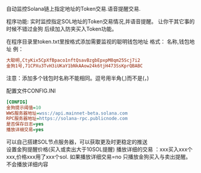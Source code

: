 自动监控Solana链上指定地址的Token交易.语音提醒交易.

程序功能:
实时监控指定SOL地址的Token交易情况,并语音提醒。
让你干其它事的时候不错过金狗
后续加入防夹买入Token功能。

在程序目录里token.txt里按格式添加需要监视的聪明钱包地址
格式： 
名称,钱包地址
例：
```INI
大聪明,CtyKix5CpXfBpaco1nftQsavBzgbEpxpM8qm25Scj7i2
金狗1号,71CPXu3TvH3iUKaY1bNkAAow24k6tjH473SsKprQBABC
```
注意：添加多个钱包时名称不能相同。逗号用半角(,)而不是(，)
 
配置文件CONFIG.INI
```INI
[CONFIG]
金狗提示阈值=10
WWS服务器地址=wss://api.mainnet-beta.solana.com
RPC服务器地址=https://solana-rpc.publicnode.com
是否保存日志=yes
播放详细交易=yes
```
可以自己搭建SOL节点服务器，可以获取更及时更稳定的推送  
设置金狗提醒价格(买入或卖出大于10SOL提醒) 
播放详细的交易 ：xxx买入xxx个xxx,价格xxx用了xxx个sol.
如果播放详细交易=no 只播放金狗买入与卖出提醒。不会播放详细内容

